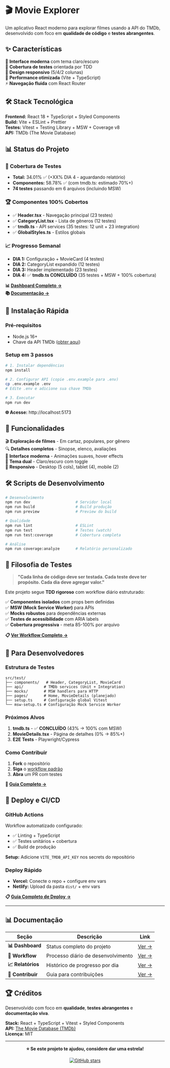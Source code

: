 # 🎬 Movie Explorer

Um aplicativo React moderno para explorar filmes usando a API do TMDb, desenvolvido com foco em **qualidade de código** e **testes abrangentes**.

## ✨ Características

🎯 **Interface moderna** com tema claro/escuro  
🧪 **Cobertura de testes** orientada por TDD  
📱 **Design responsivo** (5/4/2 colunas)  
🚀 **Performance otimizada** (Vite + TypeScript)  
⚡ **Navegação fluida** com React Router

## 🛠️ Stack Tecnológica

**Frontend:** React 18 + TypeScript + Styled Components  
**Build:** Vite + ESLint + Prettier  
**Testes:** Vitest + Testing Library + MSW + Coverage v8  
**API:** TMDb (The Movie Database)

## 📊 Status do Projeto

### 🧪 **Cobertura de Testes**

- **Total:** 34.01% ✅ (+XX% DIA 4 - aguardando relatório)
- **Componentes:** 58.78% ✅ (com tmdb.ts: estimado 70%+)
- **74 testes** passando em 6 arquivos (incluindo MSW)

### 🏆 **Componentes 100% Cobertos**

- ✅ **Header.tsx** - Navegação principal (23 testes)
- ✅ **CategoryList.tsx** - Lista de gêneros (12 testes)
- ✅ **tmdb.ts** - API services (35 testes: 12 unit + 23 integration)
- ✅ **GlobalStyles.ts** - Estilos globais

### 📈 **Progresso Semanal**

- **DIA 1:** Configuração + MovieCard (4 testes)
- **DIA 2:** CategoryList expandido (12 testes)
- **DIA 3:** Header implementado (23 testes)
- **DIA 4:** ✅ **tmdb.ts CONCLUÍDO** (35 testes + MSW + 100% cobertura)

**📊 [Dashboard Completo →](docs/dashboard/STATUS_DASHBOARD.md)**  
**📚 [Documentação →](docs/)**

## 🚀 Instalação Rápida

### **Pré-requisitos**

- Node.js 16+
- Chave da API TMDb ([obter aqui](https://www.themoviedb.org/))

### **Setup em 3 passos**

```bash
# 1. Instalar dependências
npm install

# 2. Configurar API (copie .env.example para .env)
cp .env.example .env
# Edite .env e adicione sua chave TMDb

# 3. Executar
npm run dev
```

**🌐 Acesse:** http://localhost:5173

## 📱 Funcionalidades

🎬 **Exploração de filmes** - Em cartaz, populares, por gênero  
🔍 **Detalhes completos** - Sinopse, elenco, avaliações  
🎨 **Interface moderna** - Animações suaves, hover effects  
🌙 **Tema dual** - Claro/escuro com toggle  
📱 **Responsivo** - Desktop (5 cols), tablet (4), mobile (2)

## 🛠️ Scripts de Desenvolvimento

```bash
# Desenvolvimento
npm run dev                    # Servidor local
npm run build                  # Build produção
npm run preview                # Preview do build

# Qualidade
npm run lint                   # ESLint
npm run test                   # Testes (watch)
npm run test:coverage          # Cobertura completa

# Análise
npm run coverage:analyze       # Relatório personalizado
```

## 🧪 Filosofia de Testes

> **"Cada linha de código deve ser testada. Cada teste deve ter propósito. Cada dia deve agregar valor."**

Este projeto segue **TDD rigoroso** com workflow diário estruturado:

✅ **Componentes isolados** com props bem definidas  
✅ **MSW (Mock Service Worker)** para APIs  
✅ **Mocks robustos** para dependências externas  
✅ **Testes de acessibilidade** com ARIA labels  
✅ **Cobertura progressiva** - meta 85-100% por arquivo

**📋 [Ver Workflow Completo →](docs/workflow/DAILY_WORKFLOW_STANDARD.md)**

## 🎯 Para Desenvolvedores

### **Estrutura de Testes**

```
src/test/
├── components/   # Header, CategoryList, MovieCard
├── api/         # TMDb services (Unit + Integration)
├── mocks/       # MSW handlers para HTTP
├── pages/       # Home, MovieDetails (planejado)
├── setup.ts     # Configuração global Vitest
└── msw-setup.ts # Configuração Mock Service Worker
```

### **Próximos Alvos**

1. **tmdb.ts** - ✅ **CONCLUÍDO** (43% → 100% com MSW)
2. **MovieDetails.tsx** - Página de detalhes (0% → 85%+)
3. **E2E Tests** - Playwright/Cypress

### **Como Contribuir**

1. **Fork** o repositório
2. **Siga** o [workflow padrão](docs/workflow/DAILY_WORKFLOW_STANDARD.md)
3. **Abra** um PR com testes

**📖 [Guia Completo →](CONTRIBUTING.md)**

## 🚀 Deploy e CI/CD

### **GitHub Actions**

Workflow automatizado configurado:

- ✅ Linting + TypeScript
- ✅ Testes unitários + cobertura
- ✅ Build de produção

**Setup:** Adicione `VITE_TMDB_API_KEY` nos secrets do repositório

### **Deploy Rápido**

- **Vercel:** Conecte o repo + configure env vars
- **Netlify:** Upload da pasta `dist/` + env vars

**📋 [Guia Completo de Deploy →](docs/)**

---

## 📊 Documentação

| Seção             | Descrição                          | Link                                              |
| ----------------- | ---------------------------------- | ------------------------------------------------- |
| **📊 Dashboard**  | Status completo do projeto         | [Ver →](docs/dashboard/STATUS_DASHBOARD.md)       |
| **🔄 Workflow**   | Processo diário de desenvolvimento | [Ver →](docs/workflow/DAILY_WORKFLOW_STANDARD.md) |
| **📈 Relatórios** | Histórico de progresso por dia     | [Ver →](docs/reports/)                            |
| **🤝 Contribuir** | Guia para contribuições            | [Ver →](CONTRIBUTING.md)                          |

## 🏆 Créditos

Desenvolvido com foco em **qualidade**, **testes abrangentes** e **documentação viva**.

**Stack:** React + TypeScript + Vitest + Styled Components  
**API:** [The Movie Database (TMDb)](https://www.themoviedb.org/)  
**Licença:** MIT

---

<div align="center">

**⭐ Se este projeto te ajudou, considere dar uma estrela!**

[![GitHub stars](https://img.shields.io/github/stars/username/movie-explorer?style=social)](https://github.com/username/movie-explorer)

</div>

